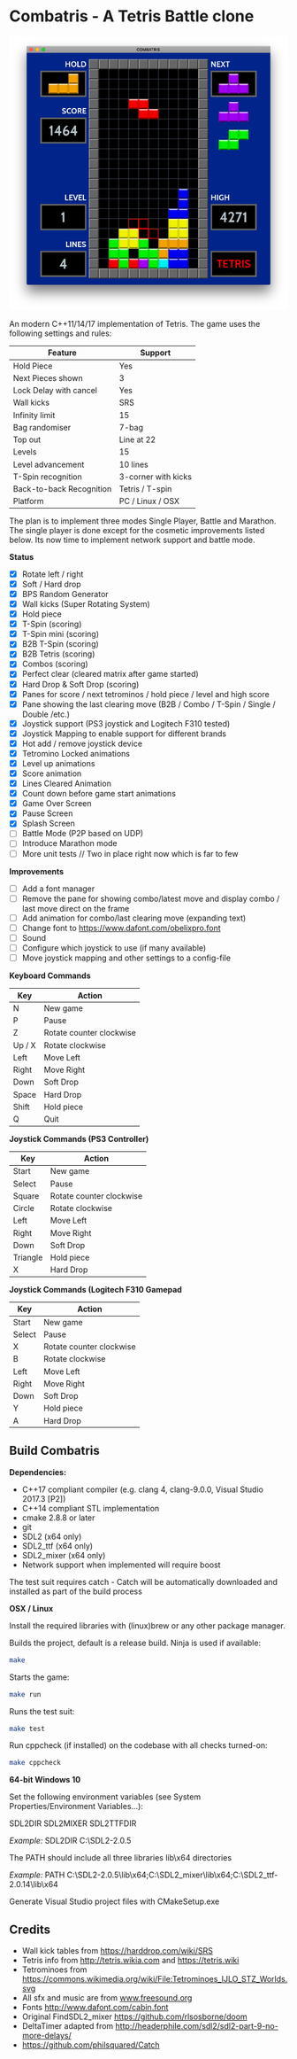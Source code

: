 # Combatris - A Tetris Battle clone

![screenshots](screenshots/combatris-demo-1.png)

An modern C++11/14/17 implementation of Tetris. The game uses the following settings and rules:

Feature | Support
--- | ------
Hold Piece | Yes
Next Pieces shown | 3
Lock Delay with cancel | Yes
Wall kicks | SRS
Infinity limit | 15
Bag randomiser | 7-bag
Top out | Line at 22
Levels | 15
Level advancement | 10 lines
T-Spin recognition | 3-corner with kicks
Back-to-back Recognition | Tetris / T-spin
Platform | PC / Linux / OSX

The plan is to implement three modes Single Player, Battle and Marathon. The single player is done except for
the cosmetic improvements listed below. Its now time to implement network support and battle mode.

**Status**
- [x] Rotate left / right
- [x] Soft / Hard drop
- [x] BPS Random Generator
- [x] Wall kicks (Super Rotating System)
- [X] Hold piece
- [x] T-Spin (scoring)
- [x] T-Spin mini (scoring)
- [x] B2B T-Spin (scoring)
- [x] B2B Tetris (scoring)
- [x] Combos (scoring)
- [X] Perfect clear (cleared matrix after game started)
- [X] Hard Drop & Soft Drop (scoring)
- [X] Panes for score / next tetrominos / hold piece / level and high score
- [X] Pane showing the last clearing move (B2B / Combo / T-Spin / Single / Double /etc.)
- [X] Joystick support (PS3 joystick and Logitech F310 tested)
- [X] Joystick Mapping to enable support for different brands
- [X] Hot add / remove joystick device
- [X] Tetromino Locked animations
- [X] Level up animations
- [X] Score animation
- [X] Lines Cleared Animation
- [X] Count down before game start animations
- [X] Game Over Screen
- [X] Pause Screen
- [X] Splash Screen
- [ ] Battle Mode (P2P based on UDP)
- [ ] Introduce Marathon mode
- [ ] More unit tests // Two in place right now which is far to few

**Improvements**
- [ ] Add a font manager
- [ ] Remove the pane for showing combo/latest move and display combo / last move direct on the frame
- [ ] Add animation for combo/last clearing move (expanding text)
- [ ] Change font to https://www.dafont.com/obelixpro.font
- [ ] Sound
- [ ] Configure which joystick to use (if many available)
- [ ] Move joystick mapping and other settings to a config-file

**Keyboard Commands**

Key | Action
--- | ------
N  | New game
P | Pause
Z | Rotate counter clockwise
Up / X | Rotate clockwise
Left | Move Left
Right | Move Right
Down | Soft Drop
Space | Hard Drop
Shift | Hold piece
Q | Quit

**Joystick Commands (PS3 Controller)**

Key | Action
--- | ------
Start  | New game
Select | Pause
Square | Rotate counter clockwise
Circle | Rotate clockwise
Left | Move Left
Right | Move Right
Down | Soft Drop
Triangle | Hold piece
X | Hard Drop

**Joystick Commands (Logitech F310 Gamepad**

Key | Action
--- | ------
Start  | New game
Select | Pause
X | Rotate counter clockwise
B | Rotate clockwise
Left | Move Left
Right | Move Right
Down | Soft Drop
Y | Hold piece
A | Hard Drop
## Build Combatris

**Dependencies:**
* C++17 compliant compiler (e.g. clang 4, clang-9.0.0, Visual Studio 2017.3 [P2])
* C++14 compliant STL implementation
* cmake 2.8.8 or later
* git
* SDL2 (x64 only)
* SDL2_ttf (x64 only)
* SDL2_mixer (x64 only)
* Network support when implemented will require boost

The test suit requires catch - Catch will be automatically downloaded and installed
as part of the build process

**OSX / Linux**

Install the required libraries with (linux)brew or any other package manager.

Builds the project, default is a release build. Ninja is used if available:

```bash
make
```

Starts the game:
```bash
make run
```

Runs the test suit:

```bash
make test
```

Run cppcheck (if installed) on the codebase with all checks turned-on:

```bash
make cppcheck
```

**64-bit Windows 10**

Set the following environment variables (see System Properties/Environment Variables...):

SDL2DIR
SDL2MIXER
SDL2TTFDIR

*Example:*
SDL2DIR C:\SDL2-2.0.5

The PATH should include all three libraries lib\x64 directories

*Example:*
PATH C:\SDL2-2.0.5\lib\x64;C:\SDL2_mixer\lib\x64;C:\SDL2_ttf-2.0.14\lib\x64

Generate Visual Studio project files with CMakeSetup.exe

## Credits

* Wall kick tables from https://harddrop.com/wiki/SRS
* Tetris info from http://tetris.wikia.com and https://tetris.wiki
* Tetrominoes from https://commons.wikimedia.org/wiki/File:Tetrominoes_IJLO_STZ_Worlds.svg
* All sfx and music are from www.freesound.org
* Fonts http://www.dafont.com/cabin.font
* Original FindSDL2_mixer https://github.com/rlsosborne/doom
* DeltaTimer adapted from http://headerphile.com/sdl2/sdl2-part-9-no-more-delays/
* https://github.com/philsquared/Catch
